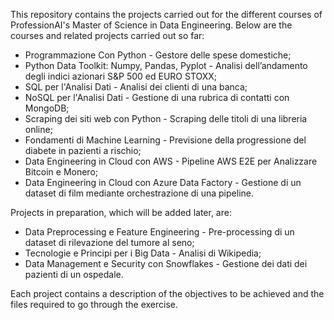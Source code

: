 This repository contains the projects carried out for the different courses of ProfessionAI's Master of Science in Data Engineering. 
Below are the courses and related projects carried out so far: 

- Programmazione Con Python - Gestore delle spese domestiche;
- Python Data Toolkit: Numpy, Pandas, Pyplot - Analisi dell’andamento degli indici azionari S&P 500 ed EURO STOXX;
- SQL per l'Analisi Dati - Analisi dei clienti di una banca;
- NoSQL per l'Analisi Dati - Gestione di una rubrica di contatti con MongoDB;
- Scraping dei siti web con Python - Scraping delle titoli di una libreria online;
- Fondamenti di Machine Learning - Previsione della progressione del diabete in pazienti a rischio;
- Data Engineering in Cloud con AWS - Pipeline AWS E2E per Analizzare Bitcoin e Monero;
- Data Engineering in Cloud con Azure Data Factory - Gestione di un dataset di film mediante orchestrazione di una pipeline.

Projects in preparation, which will be added later, are:

- Data Preprocessing e Feature Engineering - Pre-processing di un dataset di rilevazione del tumore al seno;
- Tecnologie e Principi per i Big Data - Analisi di Wikipedia;
- Data Management e Security con Snowflakes - Gestione dei dati dei pazienti di un ospedale.


Each project contains a description of the objectives to be achieved and the files required to go through the exercise.

